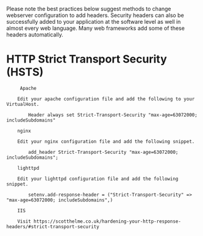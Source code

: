 
Please note the best practices below suggest methods to change webserver configuration to add headers. Security headers can also be successfully added to your application at the software level as well in almost every web language. Many web frameworks add some of these headers automatically. 

# HTTP Strict Transport Security (HSTS)
```
     Apache

    Edit your apache configuration file and add the following to your VirtualHost.

        Header always set Strict-Transport-Security "max-age=63072000; includeSubdomains"

    nginx

    Edit your nginx configuration file and add the following snippet.

        add_header Strict-Transport-Security "max-age=63072000; includeSubdomains";

    lighttpd

    Edit your lighttpd configuration file and add the following snippet.

        setenv.add-response-header = ("Strict-Transport-Security" => "max-age=63072000; includeSubdomains",)

    IIS

    Visit https://scotthelme.co.uk/hardening-your-http-response-headers/#strict-transport-security
```
